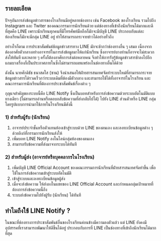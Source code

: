 ## รายละเอียด
ปัจจุบันการส่งข้อมูลข่าวสารของโรงเรียนมีอยู่หลายช่องทาง เช่น Facebook ของโรงเรียน รวมไปถึง Instagram และ Twiter ของคณะกรรมการนักเรียนด้วย แต่ช่องทางที่เข้าถึงนักเรียนได้มากและดีที่สุดคือ LINE เพราะนักเรียนทุกคนที่มีโทรศัพท์มือถือก็มักจะมีบัญชี LINE ประกอบกับแต่ละห้องเรียนก็มักจะมีกลุ่ม LINE อยู่ ทำให้สามารถกระจายข่าวได้อย่างทั่วถึง

อย่างไรก็ตาม การประชาสัมพันธ์ช้อมูลข่าวสารทาง LINE มักจะช้ากว่าช่องทางอื่น ๆ เสมอ เนื่องจากต้องอาศัยตัวกลางอย่างอาจารย์ในการส่งข้อมูลมาให้แก่นักเรียน ซึ่งอาจารย์บางท่านก็อาจจะไม่สะดวกส่งให้ทันที และหลาย ๆ ครั้งก็ต้องอาศัยการส่งต่อหลายคน จึงทำให้การรับรู้ข้อมูลข่าวสารช้าลงไปอีก แถมบางเรื่องก็เป็นประกาศภายในซึ่งไม่สามารถเผยแพร่ลงในช่องทางอื่นได้ด้วย

ดังนั้น นายศักดิธัช ธนาสดใส (ซาน) จึงนำเสนอให้ฝ่ายสารสนเทศจัดทำระบบใหม่ที่สามารถกระจายข้อมูลข่าวสารได้รวดเร็วกว่าระบบเดิมที่ต้องมีตัวกลาง และสามารถใช้ได้ทั้งอาจารย์ในโรงเรียน และคณะกรรมการนักเรียนที่ต้องการประชาสัมพันธ์เรื่องต่าง ๆ

กุญแจสำคัญของระบบนี้คือ LINE Notify ซึ่งเป็นบอทสำหรับการส่งข้อความด้วยระบบอัตโนมัติแบบทางเดียว (ไม่สามารถอ่านหรือตอบกลับข้อความที่ส่งกลับไปได้) ไปยัง LINE ส่วนตัวหรือ LINE กลุ่ม โดยรูปแบบการนำมาใช้ภายในโรงเรียนมีดังนี้

### 1) สำหรับผู้รับ (นักเรียน)
1. อาจารย์ประจำชั้นหรือตัวแทนห้องเข้าสู่ระบบด้วย LINE ของตนเอง และลงทะเบียนข้อมูลต่าง ๆ ด้วยลิงก์ที่กรรมการนักเรียนส่งให้
2. เพิ่มบอท LINE Notify ลงในไลน์กลุ่มห้องของตนเอง
3. สามารถรับข้อความที่ส่งมาจากระบบได้ทันที

### 2) สำหรับผู้ส่ง (อาจารย์หรือบุคคลากรในโรงเรียน)
1. เพิ่มบัญชี LINE Official Account ของคณะกรรมการนักเรียนที่ฝ่ายสารสนเทศจัดทำขึ้น เพื่อใช้ในการส่งข้อความเข้าสู่ระบบอัตโนมัติ
2. เข้าสู่ระบบและลงทะเบียนข้อมูลผู้ส่ง
3. เมื่อจะส่งข้อความ ให้ส่งลงในแชทของ LINE Official Account และกำหนดกลุ่มเป้าหมายที่ต้องการส่งข้อความนี้ถึง
4. ระบบส่งข้อความไปยังผู้รับ (นักเรียน) ได้ทันที

## ทำไมถึงใช้ LINE Notify ?
ในขณะที่ช่องทางการประชาสัมพันธ์อื่นของโรงเรียนค่อนข้างมีความลงตัวแล้ว แต่ LINE ยังคงมีอุปสรรคที่เราสามารถพัฒนาให้ดีขึ้นได้อยู่ ประกอบกับการที่ LINE เป็นช่องทางที่เข้าถึงนักเรียนได้มากที่สุด
<!--stackedit_data:
eyJoaXN0b3J5IjpbMjMzODU0NDQ3LC0xMTg3Nzc3ODU4LC0xNj
Y4MzUyNDIyLC05Njg3NDgzMywxNzQzNjcyNTExLC0xNDI5MjYy
MDgyLC05NTA5MzQzMTBdfQ==
-->